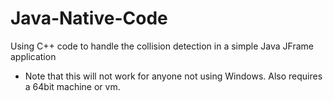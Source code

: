 # Java-Native-Code
Using C++ code to handle the collision detection in a simple Java JFrame application

* Note that this will not work for anyone not using Windows. Also requires a 64bit machine or vm.
